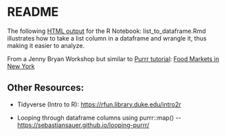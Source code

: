 # README

The following [HTML output](https://johnlittle.info/code_example/JSON_to_dataframe_unnest.nb.html) for the R Notebook: list_to_dataframe.Rmd  illustrates how to take a list column in a dataframe and wrangle it, thus making it easier to analyze.

From a Jenny Bryan Workshop but similar to [Purrr tutorial](https://jennybc.github.io/purrr-tutorial/):  [Food Markets in New York](https://jennybc.github.io/purrr-tutorial/ex26_ny-food-market-json.html) 



## Other Resources:

- Tidyverse (Intro to R):  https://rfun.library.duke.edu/intro2r

- Looping through dataframe columns using purrr::map()  -- https://sebastiansauer.github.io/looping-purrr/

